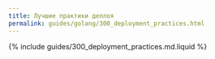 ```yaml
---
title: Лучшие практики деплоя
permalink: guides/golang/300_deployment_practices.html
---
```


{% include guides/300_deployment_practices.md.liquid %}
